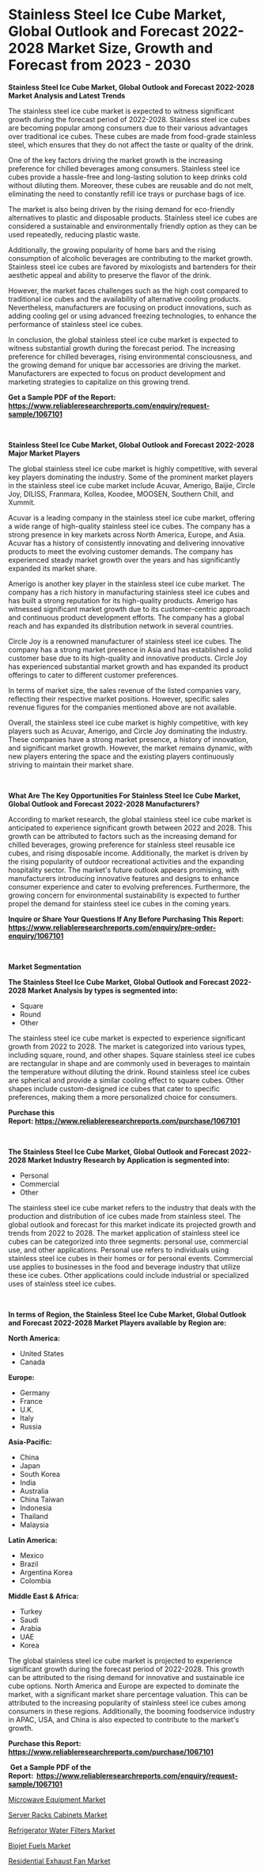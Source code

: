 <p><h1>Stainless Steel Ice Cube Market, Global Outlook and Forecast 2022-2028 Market Size, Growth and Forecast from 2023 - 2030</h1></p><p><strong>Stainless Steel Ice Cube Market, Global Outlook and Forecast 2022-2028 Market Analysis and Latest Trends</strong></p>
<p><p>The stainless steel ice cube market is expected to witness significant growth during the forecast period of 2022-2028. Stainless steel ice cubes are becoming popular among consumers due to their various advantages over traditional ice cubes. These cubes are made from food-grade stainless steel, which ensures that they do not affect the taste or quality of the drink.</p><p>One of the key factors driving the market growth is the increasing preference for chilled beverages among consumers. Stainless steel ice cubes provide a hassle-free and long-lasting solution to keep drinks cold without diluting them. Moreover, these cubes are reusable and do not melt, eliminating the need to constantly refill ice trays or purchase bags of ice.</p><p>The market is also being driven by the rising demand for eco-friendly alternatives to plastic and disposable products. Stainless steel ice cubes are considered a sustainable and environmentally friendly option as they can be used repeatedly, reducing plastic waste.</p><p>Additionally, the growing popularity of home bars and the rising consumption of alcoholic beverages are contributing to the market growth. Stainless steel ice cubes are favored by mixologists and bartenders for their aesthetic appeal and ability to preserve the flavor of the drink.</p><p>However, the market faces challenges such as the high cost compared to traditional ice cubes and the availability of alternative cooling products. Nevertheless, manufacturers are focusing on product innovations, such as adding cooling gel or using advanced freezing technologies, to enhance the performance of stainless steel ice cubes.</p><p>In conclusion, the global stainless steel ice cube market is expected to witness substantial growth during the forecast period. The increasing preference for chilled beverages, rising environmental consciousness, and the growing demand for unique bar accessories are driving the market. Manufacturers are expected to focus on product development and marketing strategies to capitalize on this growing trend.</p></p>
<p><strong>Get a Sample PDF of the Report:&nbsp; <a href="https://www.reliableresearchreports.com/enquiry/request-sample/1067101">https://www.reliableresearchreports.com/enquiry/request-sample/1067101</a></strong></p>
<p>&nbsp;</p>
<p><strong>Stainless Steel Ice Cube Market, Global Outlook and Forecast 2022-2028 Major Market Players</strong></p>
<p><p>The global stainless steel ice cube market is highly competitive, with several key players dominating the industry. Some of the prominent market players in the stainless steel ice cube market include Acuvar, Amerigo, Baijie, Circle Joy, DILISS, Franmara, Kollea, Koodee, MOOSEN, Southern Chill, and Xummit.</p><p>Acuvar is a leading company in the stainless steel ice cube market, offering a wide range of high-quality stainless steel ice cubes. The company has a strong presence in key markets across North America, Europe, and Asia. Acuvar has a history of consistently innovating and delivering innovative products to meet the evolving customer demands. The company has experienced steady market growth over the years and has significantly expanded its market share.</p><p>Amerigo is another key player in the stainless steel ice cube market. The company has a rich history in manufacturing stainless steel ice cubes and has built a strong reputation for its high-quality products. Amerigo has witnessed significant market growth due to its customer-centric approach and continuous product development efforts. The company has a global reach and has expanded its distribution network in several countries.</p><p>Circle Joy is a renowned manufacturer of stainless steel ice cubes. The company has a strong market presence in Asia and has established a solid customer base due to its high-quality and innovative products. Circle Joy has experienced substantial market growth and has expanded its product offerings to cater to different customer preferences.</p><p>In terms of market size, the sales revenue of the listed companies vary, reflecting their respective market positions. However, specific sales revenue figures for the companies mentioned above are not available.</p><p>Overall, the stainless steel ice cube market is highly competitive, with key players such as Acuvar, Amerigo, and Circle Joy dominating the industry. These companies have a strong market presence, a history of innovation, and significant market growth. However, the market remains dynamic, with new players entering the space and the existing players continuously striving to maintain their market share.</p></p>
<p>&nbsp;</p>
<p><strong>What Are The Key Opportunities For Stainless Steel Ice Cube Market, Global Outlook and Forecast 2022-2028 Manufacturers?</strong></p>
<p><p>According to market research, the global stainless steel ice cube market is anticipated to experience significant growth between 2022 and 2028. This growth can be attributed to factors such as the increasing demand for chilled beverages, growing preference for stainless steel reusable ice cubes, and rising disposable income. Additionally, the market is driven by the rising popularity of outdoor recreational activities and the expanding hospitality sector. The market's future outlook appears promising, with manufacturers introducing innovative features and designs to enhance consumer experience and cater to evolving preferences. Furthermore, the growing concern for environmental sustainability is expected to further propel the demand for stainless steel ice cubes in the coming years.</p></p>
<p><strong>Inquire or Share Your Questions If Any Before Purchasing This Report: <a href="https://www.reliableresearchreports.com/enquiry/pre-order-enquiry/1067101">https://www.reliableresearchreports.com/enquiry/pre-order-enquiry/1067101</a></strong></p>
<p>&nbsp;</p>
<p><strong>Market Segmentation</strong></p>
<p><strong>The Stainless Steel Ice Cube Market, Global Outlook and Forecast 2022-2028 Market Analysis by types is segmented into:</strong></p>
<p><ul><li>Square</li><li>Round</li><li>Other</li></ul></p>
<p><p>The stainless steel ice cube market is expected to experience significant growth from 2022 to 2028. The market is categorized into various types, including square, round, and other shapes. Square stainless steel ice cubes are rectangular in shape and are commonly used in beverages to maintain the temperature without diluting the drink. Round stainless steel ice cubes are spherical and provide a similar cooling effect to square cubes. Other shapes include custom-designed ice cubes that cater to specific preferences, making them a more personalized choice for consumers.</p></p>
<p><strong>Purchase this Report:&nbsp;<a href="https://www.reliableresearchreports.com/purchase/1067101">https://www.reliableresearchreports.com/purchase/1067101</a></strong></p>
<p>&nbsp;</p>
<p><strong>The Stainless Steel Ice Cube Market, Global Outlook and Forecast 2022-2028 Market Industry Research by Application is segmented into:</strong></p>
<p><ul><li>Personal</li><li>Commercial</li><li>Other</li></ul></p>
<p><p>The stainless steel ice cube market refers to the industry that deals with the production and distribution of ice cubes made from stainless steel. The global outlook and forecast for this market indicate its projected growth and trends from 2022 to 2028. The market application of stainless steel ice cubes can be categorized into three segments: personal use, commercial use, and other applications. Personal use refers to individuals using stainless steel ice cubes in their homes or for personal events. Commercial use applies to businesses in the food and beverage industry that utilize these ice cubes. Other applications could include industrial or specialized uses of stainless steel ice cubes.</p></p>
<p>&nbsp;</p>
<p><strong>In terms of Region, the Stainless Steel Ice Cube Market, Global Outlook and Forecast 2022-2028 Market Players available by Region are:</strong></p>
<p>
    <p> <strong> North America: </strong>
        <ul>
            <li>United States</li>
            <li>Canada</li>
        </ul>
        </p> 
    <p> <strong> Europe: </strong>
        <ul>
            <li>Germany</li>
            <li>France</li>
            <li>U.K.</li>
            <li>Italy</li>
            <li>Russia</li>
        </ul>
        </p> 
    <p> <strong> Asia-Pacific: </strong>
        <ul>
            <li>China</li>
            <li>Japan</li>
            <li>South Korea</li>
            <li>India</li>
            <li>Australia</li>
            <li>China Taiwan</li>
            <li>Indonesia</li>
            <li>Thailand</li>
            <li>Malaysia</li>
        </ul>
        </p> 
    <p> <strong> Latin America: </strong>
        <ul>
            <li>Mexico</li>
            <li>Brazil</li>
            <li>Argentina Korea</li>
            <li>Colombia</li>
        </ul>
        </p> 
    <p> <strong> Middle East & Africa: </strong>
        <ul>
            <li>Turkey</li>
            <li>Saudi</li>
            <li>Arabia</li>
            <li>UAE</li>
            <li>Korea</li>
        </ul>
    </p>
    </p>
<p><p>The global stainless steel ice cube market is projected to experience significant growth during the forecast period of 2022-2028. This growth can be attributed to the rising demand for innovative and sustainable ice cube options. North America and Europe are expected to dominate the market, with a significant market share percentage valuation. This can be attributed to the increasing popularity of stainless steel ice cubes among consumers in these regions. Additionally, the booming foodservice industry in APAC, USA, and China is also expected to contribute to the market's growth.</p></p>
<p><strong>Purchase this Report: <a href="https://www.reliableresearchreports.com/purchase/1067101">https://www.reliableresearchreports.com/purchase/1067101</a></strong></p>
<p>&nbsp;<strong>Get a Sample PDF of the Report:&nbsp;&nbsp;<a href="https://www.reliableresearchreports.com/enquiry/request-sample/1067101">https://www.reliableresearchreports.com/enquiry/request-sample/1067101</a></strong></p>
<p><strong></strong></p>
<p><p><a href="https://www.reportprime.com/microwave-equipment-r4946">Microwave Equipment Market</a></p><p><a href="https://www.reportprime.com/server-racks-cabinets-r4945">Server Racks Cabinets Market</a></p><p><a href="https://medium.com/@barbarafranklin1904/refrigerator-water-filters-market-size-growth-forecast-2023-2030-f99a86ecb670">Refrigerator Water Filters Market</a></p><p><a href="https://www.linkedin.com/pulse/biojet-fuels-market-size-share-global-analysis-report-pgsve/">Biojet Fuels Market</a></p><p><a href="https://medium.com/@janicegriffin2022/residential-exhaust-fan-market-size-growth-forecast-2023-2030-0a766c696ec5">Residential Exhaust Fan Market</a></p></p>